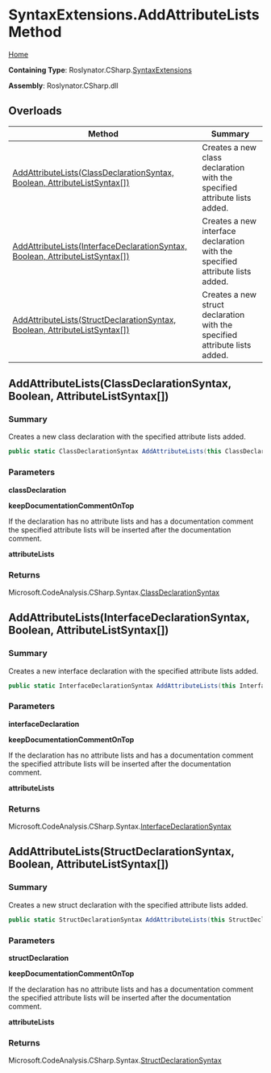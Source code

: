 # SyntaxExtensions\.AddAttributeLists Method

[Home](../../../../README.md)

**Containing Type**: Roslynator\.CSharp\.[SyntaxExtensions](../README.md)

**Assembly**: Roslynator\.CSharp\.dll

## Overloads

| Method | Summary |
| ------ | ------- |
| [AddAttributeLists(ClassDeclarationSyntax, Boolean, AttributeListSyntax\[\])](#Roslynator_CSharp_SyntaxExtensions_AddAttributeLists_Microsoft_CodeAnalysis_CSharp_Syntax_ClassDeclarationSyntax_System_Boolean_Microsoft_CodeAnalysis_CSharp_Syntax_AttributeListSyntax___) | Creates a new class declaration with the specified attribute lists added\. |
| [AddAttributeLists(InterfaceDeclarationSyntax, Boolean, AttributeListSyntax\[\])](#Roslynator_CSharp_SyntaxExtensions_AddAttributeLists_Microsoft_CodeAnalysis_CSharp_Syntax_InterfaceDeclarationSyntax_System_Boolean_Microsoft_CodeAnalysis_CSharp_Syntax_AttributeListSyntax___) | Creates a new interface declaration with the specified attribute lists added\. |
| [AddAttributeLists(StructDeclarationSyntax, Boolean, AttributeListSyntax\[\])](#Roslynator_CSharp_SyntaxExtensions_AddAttributeLists_Microsoft_CodeAnalysis_CSharp_Syntax_StructDeclarationSyntax_System_Boolean_Microsoft_CodeAnalysis_CSharp_Syntax_AttributeListSyntax___) | Creates a new struct declaration with the specified attribute lists added\. |

## AddAttributeLists\(ClassDeclarationSyntax, Boolean, AttributeListSyntax\[\]\) <a name="Roslynator_CSharp_SyntaxExtensions_AddAttributeLists_Microsoft_CodeAnalysis_CSharp_Syntax_ClassDeclarationSyntax_System_Boolean_Microsoft_CodeAnalysis_CSharp_Syntax_AttributeListSyntax___"></a>

### Summary

Creates a new class declaration with the specified attribute lists added\.

```csharp
public static ClassDeclarationSyntax AddAttributeLists(this ClassDeclarationSyntax classDeclaration, bool keepDocumentationCommentOnTop, params AttributeListSyntax[] attributeLists)
```

### Parameters

**classDeclaration**

**keepDocumentationCommentOnTop**

If the declaration has no attribute lists and has a documentation comment the specified attribute lists will be inserted after the documentation comment\.

**attributeLists**

### Returns

Microsoft\.CodeAnalysis\.CSharp\.Syntax\.[ClassDeclarationSyntax](https://docs.microsoft.com/en-us/dotnet/api/microsoft.codeanalysis.csharp.syntax.classdeclarationsyntax)

## AddAttributeLists\(InterfaceDeclarationSyntax, Boolean, AttributeListSyntax\[\]\) <a name="Roslynator_CSharp_SyntaxExtensions_AddAttributeLists_Microsoft_CodeAnalysis_CSharp_Syntax_InterfaceDeclarationSyntax_System_Boolean_Microsoft_CodeAnalysis_CSharp_Syntax_AttributeListSyntax___"></a>

### Summary

Creates a new interface declaration with the specified attribute lists added\.

```csharp
public static InterfaceDeclarationSyntax AddAttributeLists(this InterfaceDeclarationSyntax interfaceDeclaration, bool keepDocumentationCommentOnTop, params AttributeListSyntax[] attributeLists)
```

### Parameters

**interfaceDeclaration**

**keepDocumentationCommentOnTop**

If the declaration has no attribute lists and has a documentation comment the specified attribute lists will be inserted after the documentation comment\.

**attributeLists**

### Returns

Microsoft\.CodeAnalysis\.CSharp\.Syntax\.[InterfaceDeclarationSyntax](https://docs.microsoft.com/en-us/dotnet/api/microsoft.codeanalysis.csharp.syntax.interfacedeclarationsyntax)

## AddAttributeLists\(StructDeclarationSyntax, Boolean, AttributeListSyntax\[\]\) <a name="Roslynator_CSharp_SyntaxExtensions_AddAttributeLists_Microsoft_CodeAnalysis_CSharp_Syntax_StructDeclarationSyntax_System_Boolean_Microsoft_CodeAnalysis_CSharp_Syntax_AttributeListSyntax___"></a>

### Summary

Creates a new struct declaration with the specified attribute lists added\.

```csharp
public static StructDeclarationSyntax AddAttributeLists(this StructDeclarationSyntax structDeclaration, bool keepDocumentationCommentOnTop, params AttributeListSyntax[] attributeLists)
```

### Parameters

**structDeclaration**

**keepDocumentationCommentOnTop**

If the declaration has no attribute lists and has a documentation comment the specified attribute lists will be inserted after the documentation comment\.

**attributeLists**

### Returns

Microsoft\.CodeAnalysis\.CSharp\.Syntax\.[StructDeclarationSyntax](https://docs.microsoft.com/en-us/dotnet/api/microsoft.codeanalysis.csharp.syntax.structdeclarationsyntax)

